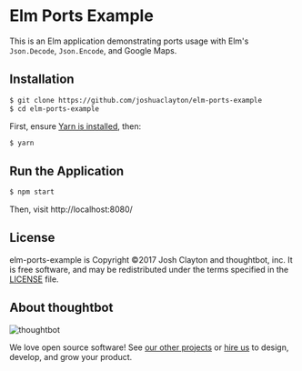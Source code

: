 # Elm Ports Example

This is an Elm application demonstrating ports usage with Elm's
`Json.Decode`, `Json.Encode`, and Google Maps.

## Installation

```sh
$ git clone https://github.com/joshuaclayton/elm-ports-example
$ cd elm-ports-example
```

First, ensure [Yarn is installed], then:

```sh
$ yarn
```

[Yarn is installed]: https://yarnpkg.com/lang/en/docs/install/

## Run the Application

```sh
$ npm start
```

Then, visit http://localhost:8080/

## License

elm-ports-example is Copyright ©2017 Josh Clayton and thoughtbot, inc. It
is free software, and may be redistributed under the terms specified in the
[LICENSE](/LICENSE) file.

## About thoughtbot

![thoughtbot](http://presskit.thoughtbot.com/images/thoughtbot-logo-for-readmes.svg)

We love open source software!  See [our other projects][community] or [hire
us][hire] to design, develop, and grow your product.

[community]: https://thoughtbot.com/community?utm_source=github
[hire]: https://thoughtbot.com?utm_source=github
